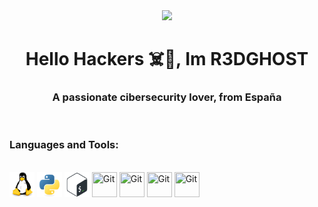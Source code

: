 <div id="header" align="center">
    <img src="https://media1.giphy.com/media/qgQUggAC3Pfv687qPC/giphy.gif?cid=ecf05e47wjee99dtpuu7onz5ynwao9pgwx77r6sjhnnp6yqh&rid=giphy.gif&ct=g" width="200" />
    <h1 align="center">Hello Hackers ☠️👋, Im R3DGHOST</h1>
    <h3 align="center">A passionate cibersecurity lover, from España</h3>
</div>

<div align="left">
    <h3> Languages and Tools:</h3>
    <div>
        <img src="https://raw.githubusercontent.com/devicons/devicon/master/icons/linux/linux-original.svg" title="Git" **alt="Git" width="40" height="40"/>
        <img src="https://github.com/devicons/devicon/blob/master/icons/python/python-original.svg" title="Git" **alt="Git" width="40" height="40"/>
        <img src="https://github.com/devicons/devicon/blob/master/icons/bash/bash-original.svg" title="Git" **alt="Git" width="40" height="40"/>
        <img src="https://icons.iconarchive.com/icons/cornmanthe3rd/plex/128/Other-html-5-icon.png" title="Git" **alt="Git" width="40" height="40"/>
        <img src="https://upload.wikimedia.org/wikipedia/commons/6/62/CSS3_logo.svg" title="Git" **alt="Git" width="40" height="40"/>
        <img src="https://upload.wikimedia.org/wikipedia/commons/2/27/PHP-logo.svg" title="Git" **alt="Git" width="40" height="40"/>
        <img src="" title="Git" **alt="Git" width="40" height="40"/>
      </div>
</div>
  
        
        
       
        
        
        
        
        
    
